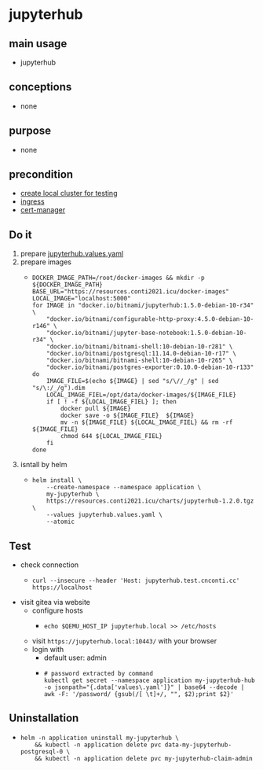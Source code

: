 # jupyterhub

## main usage
* jupyterhub

## conceptions
* none

## purpose
* none

## precondition
* [create local cluster for testing](../local.cluster.for.testing.md)
* [ingress](../basic/ingress.nginx.md)
* [cert-manager](../basic/cert.manager.md)

## Do it
1. prepare [jupyterhub.values.yaml](resources/jupyterhub.values.uaml)
2. prepare images
    * ```shell
      DOCKER_IMAGE_PATH=/root/docker-images && mkdir -p ${DOCKER_IMAGE_PATH}
      BASE_URL="https://resources.conti2021.icu/docker-images"
      LOCAL_IMAGE="localhost:5000"
      for IMAGE in "docker.io/bitnami/jupyterhub:1.5.0-debian-10-r34" \
          "docker.io/bitnami/configurable-http-proxy:4.5.0-debian-10-r146" \
          "docker.io/bitnami/jupyter-base-notebook:1.5.0-debian-10-r34" \
          "docker.io/bitnami/bitnami-shell:10-debian-10-r281" \
          "docker.io/bitnami/postgresql:11.14.0-debian-10-r17" \
          "docker.io/bitnami/bitnami-shell:10-debian-10-r265" \
          "docker.io/bitnami/postgres-exporter:0.10.0-debian-10-r133"
      do
          IMAGE_FILE=$(echo ${IMAGE} | sed "s/\//_/g" | sed "s/\:/_/g").dim
          LOCAL_IMAGE_FIEL=/opt/data/docker-images/${IMAGE_FILE}
          if [ ! -f ${LOCAL_IMAGE_FIEL} ]; then
              docker pull ${IMAGE}
              docker save -o ${IMAGE_FILE}  ${IMAGE}
              mv -n ${IMAGE_FILE} ${LOCAL_IMAGE_FIEL} && rm -rf ${IMAGE_FILE}
              chmod 644 ${LOCAL_IMAGE_FIEL}
          fi
      done 
      ```
3. isntall by helm
    * ```shell
      helm install \
          --create-namespace --namespace application \
          my-jupyterhub \
          https://resources.conti2021.icu/charts/jupyterhub-1.2.0.tgz \
          --values jupyterhub.values.yaml \
          --atomic
      ```

## Test

* check connection
  * ```shell
    curl --insecure --header 'Host: jupyterhub.test.cnconti.cc' https://localhost
    ```
* visit gitea via website
   - configure hosts
     - ```shell
       echo $QEMU_HOST_IP jupyterhub.local >> /etc/hosts
       ```
   - visit `https://jupyterhub.local:10443/` with your browser
   - login with
     - default user: admin
     * ```shell
       # password extracted by command
       kubectl get secret --namespace application my-jupyterhub-hub -o jsonpath="{.data['values\.yaml']}" | base64 --decode | awk -F: '/password/ {gsub(/[ \t]+/, "", $2);print $2}'
       ```

## Uninstallation
* ```shell
  helm -n application uninstall my-jupyterhub \
      && kubectl -n application delete pvc data-my-jupyterhub-postgresql-0 \
      && kubectl -n application delete pvc my-jupyterhub-claim-admin
  ```